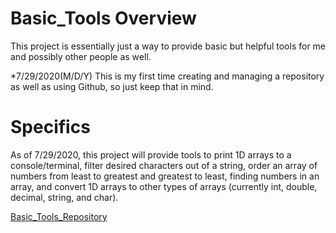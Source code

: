 # Basic_Tools Overview

This project is essentially just a way to provide basic but helpful tools for me and possibly other people as well. 

*7/29/2020(M/D/Y) This is my first time creating and managing a repository as well as using Github, so just keep that in mind.

# Specifics

As of 7/29/2020, this project will provide tools to print 1D arrays to a console/terminal, filter desired characters out of a string, order an array of numbers from least to greatest and greatest to least, finding numbers in an array, and convert 1D arrays to other types of arrays (currently int, double, decimal, string, and char).

[Basic_Tools_Repository](https:/github.com/GameAddict23/Basic_Tools_Code)
